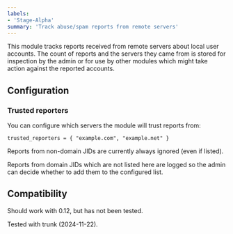 ```yaml
---
labels:
- 'Stage-Alpha'
summary: 'Track abuse/spam reports from remote servers'
---
```


This module tracks reports received from remote servers about local user
accounts. The count of reports and the servers they came from is stored for
inspection by the admin or for use by other modules which might take action
against the reported accounts.

## Configuration

### Trusted reporters

You can configure which servers the module will trust reports from:

```
trusted_reporters = { "example.com", "example.net" }
```

Reports from non-domain JIDs are currently always ignored (even if listed).

Reports from domain JIDs which are not listed here are logged so the admin
can decide whether to add them to the configured list.

## Compatibility

Should work with 0.12, but has not been tested.

Tested with trunk (2024-11-22).

